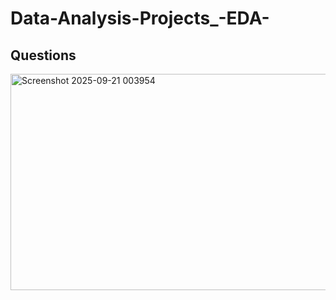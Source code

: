 # Data-Analysis-Projects_-EDA-
## Questions


<img width="1209" height="346" alt="Screenshot 2025-09-21 003954" src="https://github.com/user-attachments/assets/60edc9bc-f26f-47c5-8d93-ba95942070fa" />
